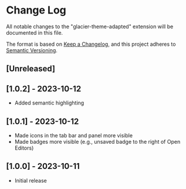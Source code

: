 # Change Log

All notable changes to the "glacier-theme-adapted" extension will be documented in this file.

The format is based on [Keep a Changelog](https://keepachangelog.com/en/1.0.0/),
and this project adheres to [Semantic Versioning](https://semver.org/spec/v2.0.0.html).

## [Unreleased]

## [1.0.2] - 2023-10-12
- Added semantic highlighting

## [1.0.1] - 2023-10-12
- Made icons in the tab bar and panel more visible
- Made badges more visible (e.g., unsaved badge to the right of Open Editors)

## [1.0.0] - 2023-10-11
- Initial release
